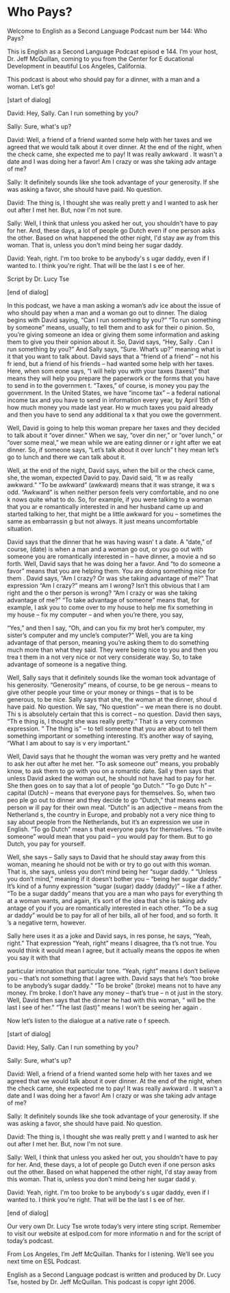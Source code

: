 # Who Pays?

Welcome to English as a Second Language Podcast num ber 144: Who Pays? 

This is English as a Second Language Podcast episod e 144. I’m your host, Dr. Jeff McQuillan, coming to you from the Center for E ducational Development in beautiful Los Angeles, California. 

This podcast is about who should pay for a dinner, with a man and a woman. Let’s go! 

[start of dialog] 

David: Hey, Sally. Can I run something by you?  

Sally: Sure, what's up? 

David: Well, a friend of a friend wanted some help with her taxes and we agreed that we would talk about it over dinner. At the end  of the night, when the check came, she expected me to pay! It was really awkward . It wasn't a date and I was doing her a favor! Am I crazy or was she taking adv antage of me? 

Sally: It definitely sounds like she took advantage  of your generosity. If she was asking a favor, she should have paid. No question.  

David: The thing is, I thought she was really prett y and I wanted to ask her out after I met her. But, now I'm not sure. 

Sally: Well, I think that unless you asked her out,  you shouldn't have to pay for her. And, these days, a lot of people go Dutch even  if one person asks  the other. Based on what happened the other night, I'd stay aw ay from this woman. That is, unless you don't mind being her sugar daddy. 

David: Yeah, right. I'm too broke to be anybody's s ugar daddy, even if I wanted to. I think you're right. That will be the last I s ee of her. 

Script by Dr. Lucy Tse  

[end of dialog] 

In this podcast, we have a man asking a woman’s adv ice about the issue of who should pay when a man and a woman go out to dinner.  The dialog begins with David saying, “Can I run something by you?” “To run  something by someone” means, usually, to tell them and to ask for their o pinion. So, you’re giving someone an idea or giving them some information and  asking them to give you their opinion about it. So, David says, “Hey, Sally . Can I run something by you?” And Sally says, “Sure. What’s up?” meaning what is it that you want to talk about. David says that a “friend of a friend” – not his fr iend, but a friend of his friends – had wanted some help with her taxes. Here, when som eone says, “I will help you with your taxes (taxes)” that means they will help you prepare the paperwork or the forms that you have to send in to the governmen t. “Taxes,” of course, is money you pay the government. In the United States,  we have “income tax” – a federal national income tax and you have to send in  information every year, by April 15th of how much money you made last year. Ho w much taxes you paid already and then you have to send any additional ta x that you owe the government.  

Well, David is going to help this woman prepare her  taxes and they decided to talk about it “over dinner.” When we say, “over din ner,” or “over lunch,” or “over some meal,” we mean while we are eating dinner or r ight after we eat dinner. So, if someone says, “Let’s talk about it over lunch” t hey mean let’s go to lunch and there we can talk about it.  

Well, at the end of the night, David says, when the  bill or the check came, she, the woman, expected David to pay. David said, “It w as really awkward.” “To be awkward” (awkward) means that it was strange, it wa s odd. “Awkward” is when neither person feels very comfortable, and no one k nows quite what to do. So, for example, if you were talking to a woman that you ar e romantically interested in and her husband came up and started talking to her,  that might be a little awkward for you – sometimes the same as embarrassin g but not always. It just means uncomfortable situation.  

David says that the dinner that he was having wasn’ t a date. A “date,” of course, (date) is when a man and a woman go out, or you go out with someone you are romantically interested in – have dinner, a movie a nd so forth. Well, David says that he was doing her a favor. And “to do someone a  favor” means that you are helping them. You are doing something nice for them . David says, “Am I crazy? Or was she taking advantage of me?” That expression  “Am I crazy?” means am I wrong? Isn’t this obvious that I am right and the o ther person is wrong? “Am I crazy or was she taking advantage of me?” “To take advantage of someone” means that, for example, I ask you to come over to my house to help me fix something in my house – fix my computer – and when you’re there, you say,  

“Yes,” and then I say, “Oh, and can you fix my brot her’s computer, my sister’s computer and my uncle’s computer?” Well, you are ta king advantage of that person, meaning you’re asking them to do something much more than what they said. They were being nice to you and then you trea t them in a not very nice or not very considerate way. So, to take advantage of someone is a negative thing. 

Well, Sally says that it definitely sounds like the  woman took advantage of his generosity. “Generosity” means, of course, to be ge nerous – means to give other people your time or your money or things – that is to be generous, to be nice. Sally says that she, the woman at the dinner, shoul d have paid. No question. We say, “No question” – we mean there is no doubt. Thi s is absolutely certain that this is correct – no question. David then says, “Th e thing is, I thought she was really pretty.” That is a very common expression. “ The thing is” – to tell someone that you are about to tell them something important  or something interesting. It’s another way of saying, “What I am about to say is v ery important.”  

Well, David says that he thought the woman was very  pretty and he wanted to ask her out after he met her. “To ask someone out” means, you probably know, to ask them to go with you on a romantic date. Sall y then says that unless David asked the woman out, he should not have had to pay for her. She then goes on to say that a lot of people “go Dutch.” “To go Dutc h” – capital (Dutch) – means that everyone pays for themselves. So, when two peo ple go out to dinner and they decide to go “Dutch,” that means each person w ill pay for their own meal. “Dutch” is an adjective – means from the Netherland s, the country in Europe, and probably not a very nice thing to say about people from the Netherlands, but it’s an expression we use in English. “To go Dutch” mean s that everyone pays for themselves. “To invite someone” would mean that you  paid – you would pay for them. But to go Dutch, you pay for yourself.  

Well, she says – Sally says to David that he should  stay away from this woman, meaning he should not be with or try to go out with  this woman. That is, she says, unless you don’t mind being her “sugar daddy. ” “Unless you don’t mind,” meaning if it doesn’t bother you – “being her sugar  daddy.” It’s kind of a funny expression “sugar (sugar) daddy (daddy)” – like a f ather. “To be a sugar daddy” means that you are a man who pays for everything th at a woman wants, and again, it’s sort of the idea that she is taking adv antage of you if you are romantically interested in each other. “To be a sug ar daddy” would be to pay for all of her bills, all of her food, and so forth. It ’s a negative term, however.  

Sally here uses it as a joke and David says, in res ponse, he says, “Yeah, right.” That expression “Yeah, right” means I disagree, tha t’s not true. You would think it would mean I agree, but it actually means the oppos ite when you say it with that  

particular intonation that particular tone. “Yeah, right” means I don’t believe you – that’s not something that I agree with. David says that he’s “too broke to be anybody’s sugar daddy.” “To be broke” (broke) means  not to have any money. I’m broke. I don’t have any money – that’s true – n ot just in the story. Well, David then says that the dinner he had with this woman, “ will be the last I see of her.” “The last (last)” means I won’t be seeing her again . 

Now let’s listen to the dialogue at a native rate o f speech. 

[start of dialog] 

David: Hey, Sally. Can I run something by you?  

Sally: Sure, what's up? 

David: Well, a friend of a friend wanted some help with her taxes and we agreed that we would talk about it over dinner. At the end  of the night, when the check came, she expected me to pay! It was really awkward . It wasn't a date and I was doing her a favor! Am I crazy or was she taking adv antage of me? 

Sally: It definitely sounds like she took advantage  of your generosity. If she was asking a favor, she should have paid. No question.  

David: The thing is, I thought she was really prett y and I wanted to ask her out after I met her. But, now I'm not sure. 

Sally: Well, I think that unless you asked her out,  you shouldn't have to pay for her. And, these days, a lot of people go Dutch even  if one person asks out the other. Based on what happened the other night, I'd stay away from this woman. That is, unless you don't mind being her sugar dadd y. 

David: Yeah, right. I'm too broke to be anybody's s ugar daddy, even if I wanted to. I think you're right. That will be the last I s ee of her. 

[end of dialog] 

Our very own Dr. Lucy Tse wrote today’s very intere sting script. Remember to visit our website at eslpod.com for more informatio n and for the script of today’s podcast. 

From Los Angeles, I’m  Jeff McQuillan. Thanks for l istening. We’ll see you next time on ESL Podcast.  

 English as a Second Language podcast is written and  produced by Dr. Lucy Tse, hosted by Dr. Jeff McQuillan. This podcast is copyr ight 2006.

